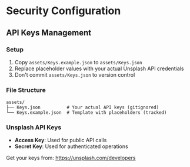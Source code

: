 # Security Configuration

## API Keys Management

### Setup
1. Copy `assets/Keys.example.json` to `assets/Keys.json`
2. Replace placeholder values with your actual Unsplash API credentials
3. Don't commit `assets/Keys.json` to version control

### File Structure
```
assets/
├── Keys.json          # Your actual API keys (gitignored)
└── Keys.example.json  # Template with placeholders (tracked)
```

### Unsplash API Keys
- **Access Key**: Used for public API calls
- **Secret Key**: Used for authenticated operations

Get your keys from: https://unsplash.com/developers

